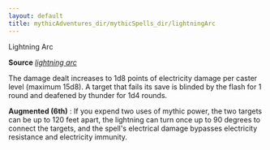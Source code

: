 ```yaml
---
layout: default
title: mythicAdventures_dir/mythicSpells_dir/lightningArc
---
```

Lightning Arc

**Source** [_lightning arc_](../ultimateMagic_dir/spells_dir/lightningArc#_lightning-arc)

The damage dealt increases to 1d8 points of electricity damage per caster level (maximum 15d8). A target that fails its save is blinded by the flash for 1 round and deafened by thunder for 1d4 rounds.

**Augmented (6th)** : If you expend two uses of mythic power, the two targets can be up to 120 feet apart, the lightning can turn once up to 90 degrees to connect the targets, and the spell's electrical damage bypasses electricity resistance and electricity immunity.

